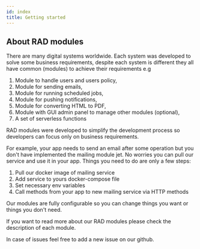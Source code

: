 ```yaml
---
id: index
title: Getting started
---
```


## About RAD modules

There are many digital systems worldwide. Each system was developed to solve some business requirements, despite each system is different they all have common (modules) to achieve their requirements e.g

1. Module to handle users and users policy,
2. Module for sending emails,
3. Module for running scheduled jobs,
4. Module for pushing notifications,
5. Module for converting HTML to PDF,
6. Module with GUI admin panel to manage other modules (optional),
7. A set of serverless functions

RAD modules were developed to simplify the development process so developers can focus only on business requirements.

For example, your app needs to send an email after some operation but you don't have implemented the mailing module jet. No worries you can pull our service and use it in your app. Things you need to do are only a few steps:

1. Pull our docker image of mailing service
2. Add service to yours docker-compose file
3. Set necessary env variables
4. Call methods from your app to new mailing service via HTTP methods

Our modules are fully configurable so you can change things you want or things you don't need.

If you want to read more about our RAD modules please check the description of each module.

In case of issues feel free to add a new issue on our github.
